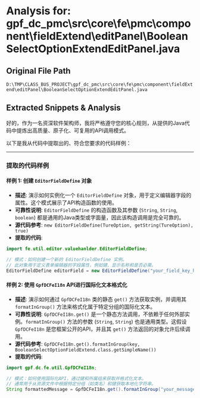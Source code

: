 # Analysis for: gpf_dc_pmc\src\core\fe\pmc\component\fieldExtend\editPanel\BooleanSelectOptionExtendEditPanel.java

## Original File Path
`D:\TMP\CLASS_BUS_PROJECT\gpf_dc_pmc\src\core\fe\pmc\component\fieldExtend\editPanel\BooleanSelectOptionExtendEditPanel.java`

## Extracted Snippets & Analysis
好的，作为一名资深软件架构师，我将严格遵守您的核心规则，从提供的Java代码中提炼出高质量、原子化、可复用的API调用模式。

以下是我从代码中提取出的、符合您要求的代码样例：

---

### 提取的代码样例

#### 样例 1: 创建 `EditorFieldDefine` 对象

*   **描述**: 演示如何实例化一个 `EditorFieldDefine` 对象，用于定义编辑器字段的属性。这个模式展示了API构造函数的使用。
*   **可靠性说明**: `EditorFieldDefine` 的构造函数及其参数 (`String`, `String`, `boolean`) 都是通用的Java类型或字面量，因此该构造调用是完全可靠的。
*   **源代码参考**: `new EditorFieldDefine(TureOption, getString(TureOption), true)`
*   **提取的代码**:

```java
import fe.util.editor.valuehanlder.EditorFieldDefine;

// 模式：如何创建一个新的 EditorFieldDefine 实例。
// 此对象用于定义表单编辑器的字段属性，例如键、显示名称和是否必需。
EditorFieldDefine editorField = new EditorFieldDefine("your_field_key_here", "此处填写您的显示名称", true);
```

#### 样例 2: 使用 `GpfDCFeI18n` API进行国际化文本格式化

*   **描述**: 演示如何通过 `GpfDCFeI18n` 类的静态 `get()` 方法获取实例，并调用其 `formatInGroup()` 方法来格式化属于特定分组的国际化文本。
*   **可靠性说明**: `GpfDCFeI18n.get()` 是一个静态方法调用，不依赖于任何外部实例。`formatInGroup()` 方法的参数 (`String`, `String`) 也是通用类型。这假设 `GpfDCFeI18n` 是您框架公开的API，并且其 `get()` 方法返回的对象允许后续调用。
*   **源代码参考**: `GpfDCFeI18n.get().formatInGroup(key, BooleanSelectOptionFieldExtend.class.getSimpleName())`
*   **提取的代码**:

```java
import gpf.dc.fe.util.GpfDCFeI18n;

// 模式：如何使用国际化API，通过键和所属组来获取并格式化文本。
// 通常用于从资源文件中根据特定分组（如类名）和键获取本地化字符串。
String formattedMessage = GpfDCFeI18n.get().formatInGroup("your_message_key", YourBusinessClass.class.getSimpleName());
```